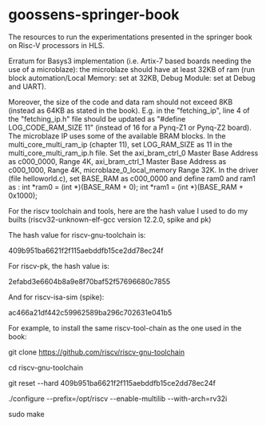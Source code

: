 # goossens-springer-book
The resources to run the experimentations presented in the springer book on Risc-V processors in HLS.

Erratum for Basys3 implementation (i.e. Artix-7 based boards needing the use of a microblaze): the microblaze should have at least 32KB of ram (run block automation/Local Memory: set at 32KB, Debug Module: set at Debug and UART).

Moreover, the size of the code and data ram should not exceed 8KB (instead as 64KB as stated in the book). E.g. in the "fetching_ip", line 4 of the "fetching_ip.h" file should be updated as "#define LOG_CODE_RAM_SIZE 11" (instead of 16 for a Pynq-Z1 or Pynq-Z2 board). The microblaze IP uses some of the available BRAM blocks. In the multi_core_multi_ram_ip (chapter 11), set LOG_RAM_SIZE as 11 in the multi_core_multi_ram_ip.h file. Set the axi_bram_ctrl_0 Master Base Address as c000_0000, Range 4K, axi_bram_ctrl_1 Master Base Address as c000_1000, Range 4K, microblaze_0_local_memory Range 32K. In the driver (file helloworld.c), set BASE_RAM as c000_0000 and define ram0 and ram1 as :
int *ram0 = (int *)(BASE_RAM + 0);
int *ram1 = (int *)(BASE_RAM + 0x1000);

For the riscv toolchain and tools, here are the hash value I used to do my builts (riscv32-unknown-elf-gcc version 12.2.0, spike and pk)

The hash value for riscv-gnu-toolchain is:

409b951ba6621f2f115aebddfb15ce2dd78ec24f

For riscv-pk, the hash value is:

2efabd3e6604b8a9e8f70baf52f57696680c7855

And for riscv-isa-sim (spike):

ac466a21df442c59962589ba296c702631e041b5

For example, to install the same riscv-tool-chain as the one used in the book:

git clone https://github.com/riscv/riscv-gnu-toolchain

cd riscv-gnu-toolchain

git reset --hard 409b951ba6621f2f115aebddfb15ce2dd78ec24f

./configure --prefix=/opt/riscv --enable-multilib --with-arch=rv32i

sudo make
